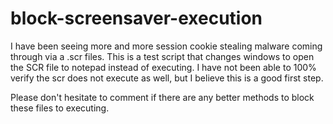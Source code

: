 # block-screensaver-execution
I have been seeing more and more session cookie stealing malware coming through via a .scr files. This is a test script that changes windows to open the SCR file to notepad instead of executing. I have not been able to 100% verify the scr does not execute as well, but I believe this is a good first step. 


Please don't hesitate to comment if there are any better methods to block these files to executing. 
